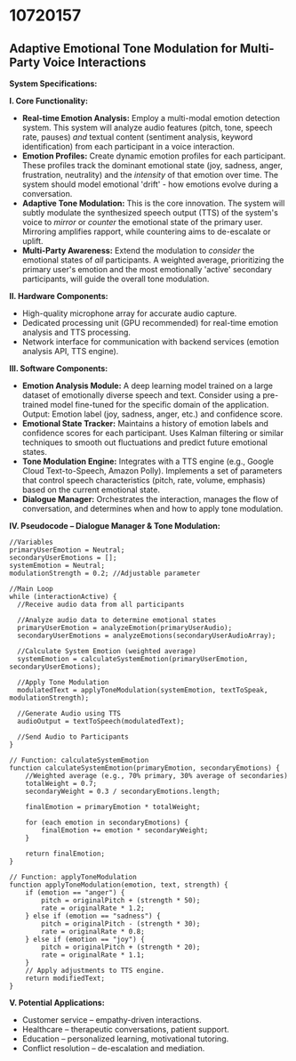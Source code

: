 # 10720157

## Adaptive Emotional Tone Modulation for Multi-Party Voice Interactions

**System Specifications:**

**I. Core Functionality:**

*   **Real-time Emotion Analysis:** Employ a multi-modal emotion detection system. This system will analyze audio features (pitch, tone, speech rate, pauses) *and* textual content (sentiment analysis, keyword identification) from each participant in a voice interaction.
*   **Emotion Profiles:** Create dynamic emotion profiles for each participant. These profiles track the dominant emotional state (joy, sadness, anger, frustration, neutrality) and the *intensity* of that emotion over time.  The system should model emotional 'drift' - how emotions evolve during a conversation.
*   **Adaptive Tone Modulation:** This is the core innovation. The system will subtly modulate the synthesized speech output (TTS) of the system's voice to *mirror* or *counter* the emotional state of the primary user. Mirroring amplifies rapport, while countering aims to de-escalate or uplift.
*   **Multi-Party Awareness:** Extend the modulation to *consider* the emotional states of *all* participants. A weighted average, prioritizing the primary user's emotion and the most emotionally 'active' secondary participants, will guide the overall tone modulation.

**II. Hardware Components:**

*   High-quality microphone array for accurate audio capture.
*   Dedicated processing unit (GPU recommended) for real-time emotion analysis and TTS processing.
*   Network interface for communication with backend services (emotion analysis API, TTS engine).

**III. Software Components:**

*   **Emotion Analysis Module:**  A deep learning model trained on a large dataset of emotionally diverse speech and text. Consider using a pre-trained model fine-tuned for the specific domain of the application. Output: Emotion label (joy, sadness, anger, etc.) and confidence score.
*   **Emotional State Tracker:** Maintains a history of emotion labels and confidence scores for each participant. Uses Kalman filtering or similar techniques to smooth out fluctuations and predict future emotional states.
*   **Tone Modulation Engine:** Integrates with a TTS engine (e.g., Google Cloud Text-to-Speech, Amazon Polly). Implements a set of parameters that control speech characteristics (pitch, rate, volume, emphasis) based on the current emotional state.
*   **Dialogue Manager:** Orchestrates the interaction, manages the flow of conversation, and determines when and how to apply tone modulation.

**IV. Pseudocode – Dialogue Manager & Tone Modulation:**

```pseudocode
//Variables
primaryUserEmotion = Neutral;
secondaryUserEmotions = [];
systemEmotion = Neutral;
modulationStrength = 0.2; //Adjustable parameter

//Main Loop
while (interactionActive) {
  //Receive audio data from all participants

  //Analyze audio data to determine emotional states
  primaryUserEmotion = analyzeEmotion(primaryUserAudio);
  secondaryUserEmotions = analyzeEmotions(secondaryUserAudioArray);

  //Calculate System Emotion (weighted average)
  systemEmotion = calculateSystemEmotion(primaryUserEmotion, secondaryUserEmotions);

  //Apply Tone Modulation
  modulatedText = applyToneModulation(systemEmotion, textToSpeak, modulationStrength);

  //Generate Audio using TTS
  audioOutput = textToSpeech(modulatedText);

  //Send Audio to Participants
}

// Function: calculateSystemEmotion
function calculateSystemEmotion(primaryEmotion, secondaryEmotions) {
    //Weighted average (e.g., 70% primary, 30% average of secondaries)
    totalWeight = 0.7;
    secondaryWeight = 0.3 / secondaryEmotions.length;

    finalEmotion = primaryEmotion * totalWeight;

    for (each emotion in secondaryEmotions) {
        finalEmotion += emotion * secondaryWeight;
    }

    return finalEmotion;
}

// Function: applyToneModulation
function applyToneModulation(emotion, text, strength) {
    if (emotion == "anger") {
        pitch = originalPitch + (strength * 50);
        rate = originalRate * 1.2;
    } else if (emotion == "sadness") {
        pitch = originalPitch - (strength * 30);
        rate = originalRate * 0.8;
    } else if (emotion == "joy") {
        pitch = originalPitch + (strength * 20);
        rate = originalRate * 1.1;
    }
    // Apply adjustments to TTS engine.
    return modifiedText;
}
```

**V. Potential Applications:**

*   Customer service – empathy-driven interactions.
*   Healthcare – therapeutic conversations, patient support.
*   Education – personalized learning, motivational tutoring.
*   Conflict resolution – de-escalation and mediation.